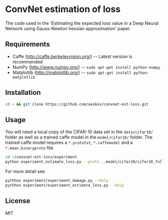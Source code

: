ConvNet estimation of loss
=============
The code used in the 'Estimating the expected loss value in a Deep Neural Network using Gauss-Newton hessian approximation' paper.

Requirements
-----
* Caffe (http://caffe.berkeleyvision.org/) -- Latest version is recommended
* NumPy (http://www.numpy.org/) -- `sudo apt-get install python-numpy`
* Matplotlib (http://matplotlib.org/) -- `sudo apt-get install python-matplotlib`

Installation
-----
```bash
cd ~ && git clone https://github.com/aaskov/convnet-est-loss.git
```

Usage
-----
You will need a local copy of the CIFAR-10 data set in the `data/cifar10/` folder as well as a trained caffe model in the `model/cifar10/` folder. The trained caffe model requires a `*.prototxt`, `*.caffemodel` and a `*.mean.binaryproto` file.
```bash
cd ~/convnet-est-loss/experiment
python experiment_estimate_loss.py --proto ..model/cifar10/cifar10_full.prototxt --model ..model/cifar10/cifar10_full_iter_100000.caffemodel.h5 --meanfile ..model/cifar10/mean.binaryproto --data ..data/cifar10/cifar10_train_lmdb/ --layer conv1
```
For more detail see
```bash
pythhon experiment/experiment_damage.py --help
pythhon experiment/experiment_estimate_loss.py --help
```

License
-----
MIT
